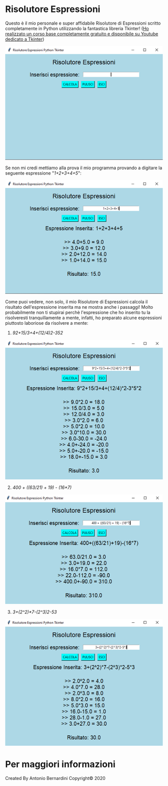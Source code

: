 # Risolutore Espressioni

Questo è il mio personale e super affidabile Risolutore di Espressioni scritto completamente in Python utilizzando la fantastica libreria Tkinter! ([Ho realizzato un corso base completamente gratuito e disponibile su Youtube dedicato a Tkinter](https://www.youtube.com/watch?v=W1De_q5ZD4E))

![](images/1.PNG)

Se non mi credi mettiamo alla prova il mio programma provando a digitare la seguente espressione "_1+2+3+4+5_":

![](images/2.PNG)

Come puoi vedere, non solo, il mio Risolutore di Espressioni calcola il risultato dell'espressione inserita ma ne mostra anche i passaggi!
Molto probabilmente non ti stupirai perchè l'espressione che ho inserito tu la risolveresti tranquillamente a mente, infatti, ho preparato alcune espressioni piuttosto laboriose da risolvere a mente:

1) _9*2+15/3+4+(12/4)*2-3*5*2_

![](images/3.PNG)

2) _400 + ((63/21) + 19) - (16*7)_

![](images/4.PNG)

3) _3+(2^2)*7-(2^3)*2-5*3_

![](images/5.PNG)


# Per maggiori informazioni



Created By Antonio Bernardini Copyright© 2020
